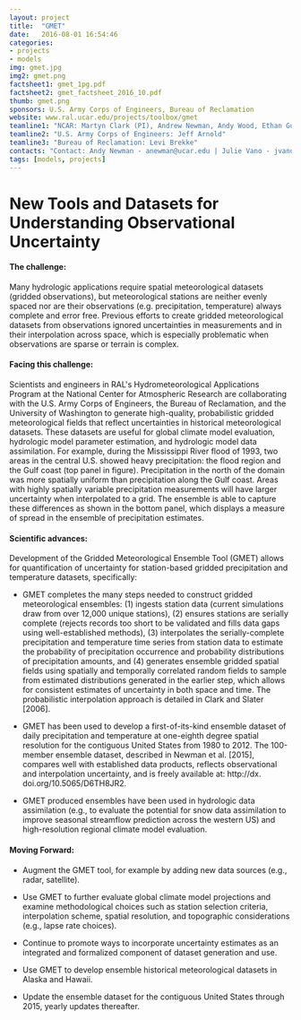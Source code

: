 ```yaml
---
layout: project
title:  "GMET"
date:   2016-08-01 16:54:46
categories:
- projects
- models
img: gmet.jpg
img2: gmet.png
factsheet1: gmet_1pg.pdf
factsheet2: gmet_factsheet_2016_10.pdf
thumb: gmet.png
sponsors: U.S. Army Corps of Engineers, Bureau of Reclamation
website: www.ral.ucar.edu/projects/toolbox/gmet
teamline1: "NCAR: Martyn Clark (PI), Andrew Newman, Andy Wood, Ethan Gutmann"
teamline2: "U.S. Army Corps of Engineers: Jeff Arnold"
teamline3: "Bureau of Reclamation: Levi Brekke"
contacts: "Contact: Andy Newman - anewman@ucar.edu | Julie Vano - jvano@ucar.edu"
tags: [models, projects]
---
```


# New Tools and Datasets for Understanding Observational Uncertainty

#### **The challenge:** 
Many hydrologic applications require spatial meteorological datasets (gridded observations), but meteorological stations are neither evenly spaced nor are their observations (e.g. precipitation, temperature) always complete and error free.  Previous efforts to create gridded meteorological datasets from observations ignored uncertainties in measurements and in their interpolation across space, which is especially problematic when observations are sparse or terrain is complex.

#### **Facing this challenge:**

Scientists and engineers in RAL's Hydrometeorological Applications Program at the National Center for Atmospheric Research are collaborating with the U.S. Army Corps of Engineers, the Bureau of Reclamation, and the University of Washington to generate high-quality, probabilistic gridded meteorological fields that reflect uncertainties in historical meteorological datasets. These datasets are useful for global climate model evaluation, hydrologic model parameter estimation, and hydrologic model data assimilation. For example, during the Mississippi River flood of 1993, two areas in the central U.S. showed heavy precipitation: the flood region and the Gulf coast (top panel in figure).  Precipitation in the north of the domain was more spatially uniform than precipitation along the Gulf coast. Areas with highly spatially variable precipitation measurements will have larger uncertainty when interpolated to a grid.  The ensemble is able to capture these differences as shown in the bottom panel, which displays a measure of spread in the ensemble of precipitation estimates.

#### **Scientific advances:**

Development of the Gridded Meteorological Ensemble Tool (GMET) allows for quantification of uncertainty for station-based gridded precipitation and temperature datasets, specifically:

*	GMET completes the many steps needed to construct gridded meteorological ensembles: (1) ingests station data (current simulations draw from over 12,000 unique stations), (2) ensures stations are serially complete (rejects records too short to be validated and fills data gaps using well-established methods), (3) interpolates the serially-complete precipitation and temperature time series from station data to estimate the probability of precipitation occurrence and probability distributions of precipitation amounts, and (4) generates ensemble gridded spatial fields using spatially and temporally correlated random fields to sample from estimated distributions generated in the earlier step, which allows for consistent estimates of uncertainty in both space and time.  The probabilistic interpolation approach is detailed in Clark and Slater [2006].

*	GMET has been used to develop a first-of-its-kind ensemble dataset of daily precipitation and temperature at one-eighth degree spatial resolution for the contiguous United States from 1980 to 2012. The 100-member ensemble dataset, described in Newman et al. [2015], compares well with established data products, reflects observational and interpolation uncertainty, and is freely available at: http://dx. doi.org/10.5065/D6TH8JR2.

*	GMET produced ensembles have been used in hydrologic data assimilation (e.g., to evaluate the potential for snow data assimilation to improve seasonal streamflow prediction across the western US) and high-resolution regional climate model evaluation.

#### **Moving Forward:** 

*	Augment the GMET tool, for example by adding new data sources (e.g., radar, satellite).

*	Use GMET to further evaluate global climate model projections and examine methodological choices such as station selection criteria, interpolation scheme, spatial resolution, and topographic considerations (e.g., lapse rate choices). 

*   Continue to promote ways to incorporate uncertainty estimates as an integrated and formalized component of dataset generation and use.

*   Use GMET to develop ensemble historical meteorological datasets in Alaska and Hawaii.

*   Update the ensemble dataset for the contiguous United States through 2015, yearly updates thereafter.
